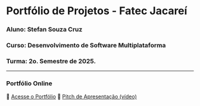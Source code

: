 # Portfólio de Projetos - Fatec Jacareí
### Aluno: Stefan Souza Cruz
### Curso: Desenvolvimento de Software Multiplataforma
### Turma: 2o. Semestre de 2025.
---
 
### Portfólio Online  
🔗 [Acesse o Portfólio](https://fatec-jacarei-dsm-portfolio.github.io/ra2581392423024/)
🎤 [Pitch de Apresentação (vídeo)](https://youtu.be/DYtjYSLK3Sk?si=CLV6QLRi8W0lGMUf)
